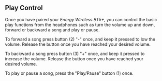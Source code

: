 ## Play Control

Once you have paired your *Energy Wireless BT5+*, you can control the basic play functions from the headphones such as turn the volume up and down, forward or backward a song and play or pause.

To forward a song press button (2) "-" once, and keep it pressed to low the volume. Release the button once you have reached your desired volume. 

To backward a song press button (3) "+" once, and keep it pressed to increase the volume. Release the button once you have reached your desired volume. 

To play or pause a song, press the "Play/Pause" button (1) once.

